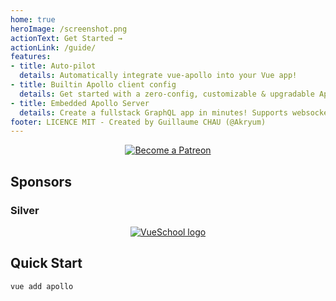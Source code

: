 ```yaml
---
home: true
heroImage: /screenshot.png
actionText: Get Started →
actionLink: /guide/
features:
- title: Auto-pilot
  details: Automatically integrate vue-apollo into your Vue app!
- title: Builtin Apollo client config
  details: Get started with a zero-config, customizable & upgradable Apollo client
- title: Embedded Apollo Server
  details: Create a fullstack GraphQL app in minutes! Supports websocket subscriptions and more!
footer: LICENCE MIT - Created by Guillaume CHAU (@Akryum)
---
```


<p style="text-align: center;">
  <a href="https://www.patreon.com/akryum" target="_blank">
    <img src="https://c5.patreon.com/external/logo/become_a_patron_button.png" alt="Become a Patreon">
  </a>
</p>

## Sponsors

### Silver

<p style="text-align: center;">
  <a href="https://vueschool.io/" target="_blank">
    <img src="https://vueschool.io/img/logo/vueschool_logo_multicolor.svg" alt="VueSchool logo" class="silver-sponsor">
  </a>
</p>


## Quick Start

```bash
vue add apollo
```
